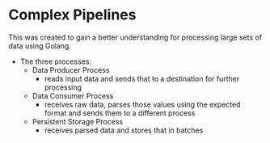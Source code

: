 # Complex Pipelines

This was created to gain a better understanding for processing large sets of data using Golang.

- The three processes:
    - Data Producer Process
        - reads input data and sends that to a destination for further processing
    - Data Consumer Process
        - receives raw data, parses those values using the expected format and sends them to a different process
    - Persistent Storage Process
        - receives parsed data and stores that in batches
